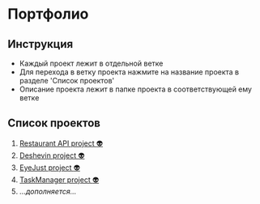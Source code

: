 # Портфолио

## Инструкция
* Каждый проект лежит в отдельной ветке
* Для перехода в ветку проекта нажмите на название проекта в разделе 'Список проектов'
* Описание проекта лежит в папке проекта в соответствующей ему ветке

## Список проектов
1. [Restaurant API project :alien:](https://github.com/dasayoper/P0RTF0LI0/tree/proj-1/Restaurant%20API%20project)
2. [Deshevin project :alien:](https://github.com/dasayoper/P0RTF0LI0/tree/proj-2/Deshevin%20project)
3. [EyeJust project :alien:](https://github.com/dasayoper/P0RTF0LI0/tree/proj-3/Eyejust%20project)
4. [TaskManager project :alien:](https://github.com/dasayoper/P0RTF0LI0/tree/proj-4/TaskManager)
5. *...дополняется...*
